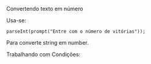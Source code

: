 Convertendo texto em número

Usa-se:
 ~~~
 parseInt(prompt("Entre com o número de vitórias"));
 ~~~

 Para converte string em number.

 Trabalhando com Condições:

 